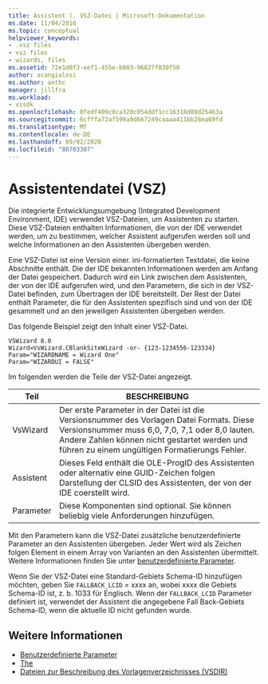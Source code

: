 ```yaml
---
title: Assistent (. VSZ-Datei | Microsoft-Dokumentation
ms.date: 11/04/2016
ms.topic: conceptual
helpviewer_keywords:
- .vsz files
- vsz files
- wizards, files
ms.assetid: 72e1d0f3-eef1-455e-b803-96827f030f50
author: acangialosi
ms.author: anthc
manager: jillfra
ms.workload:
- vssdk
ms.openlocfilehash: 0fedf409c0ca320c054ddf1cc16318d08d25463a
ms.sourcegitcommit: 6cfffa72af599a9d667249caaaa411bb28ea69fd
ms.translationtype: MT
ms.contentlocale: de-DE
ms.lasthandoff: 09/02/2020
ms.locfileid: "80703307"
---
```

# <a name="wizard-vsz-file"></a>Assistentendatei (VSZ)

Die integrierte Entwicklungsumgebung (Integrated Development Environment, IDE) verwendet VSZ-Dateien, um Assistenten zu starten. Diese VSZ-Dateien enthalten Informationen, die von der IDE verwendet werden, um zu bestimmen, welcher Assistent aufgerufen werden soll und welche Informationen an den Assistenten übergeben werden.

Eine VSZ-Datei ist eine Version einer. ini-formatierten Textdatei, die keine Abschnitte enthält. Die der IDE bekannten Informationen werden am Anfang der Datei gespeichert. Dadurch wird ein Link zwischen dem Assistenten, der von der IDE aufgerufen wird, und den Parametern, die sich in der VSZ-Datei befinden, zum Übertragen der IDE bereitstellt. Der Rest der Datei enthält Parameter, die für den Assistenten spezifisch sind und von der IDE gesammelt und an den jeweiligen Assistenten übergeben werden.

Das folgende Beispiel zeigt den Inhalt einer VSZ-Datei.

```
VSWizard 8.0
Wizard=VsWizard.CBlankSiteWizard -or- {123-1234556-123334}
Param="WIZARDNAME = Wizard One"
Param="WIZARDUI = FALSE"
```

Im folgenden werden die Teile der VSZ-Datei angezeigt.

|Teil|BESCHREIBUNG|
|----------|-----------------|
|VsWizard|Der erste Parameter in der Datei ist die Versionsnummer des Vorlagen Datei Formats. Diese Versionsnummer muss 6,0, 7,0, 7,1 oder 8,0 lauten. Andere Zahlen können nicht gestartet werden und führen zu einem ungültigen Formatierungs Fehler.|
|Assistent|Dieses Feld enthält die OLE-ProgID des Assistenten oder alternativ eine GUID-Zeichen folgen Darstellung der CLSID des Assistenten, der von der IDE coerstellt wird.|
|Parameter|Diese Komponenten sind optional. Sie können beliebig viele Anforderungen hinzufügen.|

Mit den Parametern kann die VSZ-Datei zusätzliche benutzerdefinierte Parameter an den Assistenten übergeben. Jeder Wert wird als Zeichen folgen Element in einem Array von Varianten an den Assistenten übermittelt. Weitere Informationen finden Sie unter [benutzerdefinierte Parameter](../../extensibility/internals/custom-parameters.md).

Wenn Sie der VSZ-Datei eine Standard-Gebiets Schema-ID hinzufügen möchten, geben Sie `FALLBACK_LCID` = xxxx an, wobei xxxx die Gebiets Schema-ID ist, z. b. 1033 für Englisch. Wenn der `FALLBACK_LCID` Parameter definiert ist, verwendet der Assistent die angegebene Fall Back-Gebiets Schema-ID, wenn die aktuelle ID nicht gefunden wurde.

## <a name="see-also"></a>Weitere Informationen

- [Benutzerdefinierte Parameter](../../extensibility/internals/custom-parameters.md)
- [The](../../extensibility/internals/wizards.md)
- [Dateien zur Beschreibung des Vorlagenverzeichnisses (VSDIR)](../../extensibility/internals/template-directory-description-dot-vsdir-files.md)
